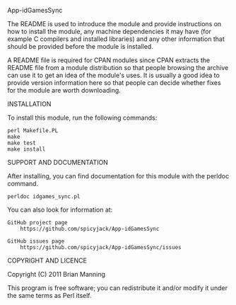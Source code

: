 App-idGamesSync

The README is used to introduce the module and provide instructions on
how to install the module, any machine dependencies it may have (for
example C compilers and installed libraries) and any other information
that should be provided before the module is installed.

A README file is required for CPAN modules since CPAN extracts the README
file from a module distribution so that people browsing the archive
can use it to get an idea of the module's uses. It is usually a good idea
to provide version information here so that people can decide whether
fixes for the module are worth downloading.


INSTALLATION

To install this module, run the following commands:

	perl Makefile.PL
	make
	make test
	make install

SUPPORT AND DOCUMENTATION

After installing, you can find documentation for this module with the
perldoc command.

    perldoc idgames_sync.pl

You can also look for information at:

    GitHub project page
        https://github.com/spicyjack/App-idGamesSync

    GitHub issues page
        https://github.com/spicyjack/App-idGamesSync/issues

COPYRIGHT AND LICENCE

Copyright (C) 2011 Brian Manning

This program is free software; you can redistribute it and/or modify it
under the same terms as Perl itself.

